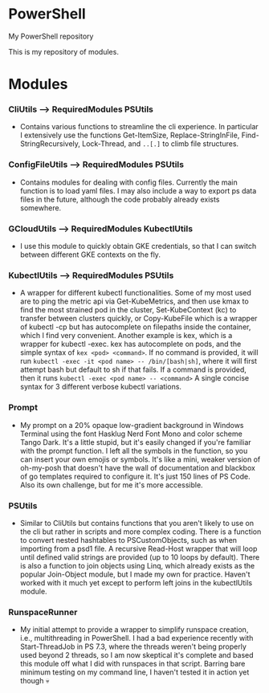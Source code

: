 # PowerShell
My PowerShell repository

This is my repository of modules.

# Modules

### CliUtils --> RequiredModules PSUtils

* Contains various functions to streamline the cli experience. In particular I extensively use the functions Get-ItemSize, Replace-StringInFile, Find-StringRecursively, Lock-Thread, and `..[.]` to climb file structures.

### ConfigFileUtils --> RequiredModules PSUtils

* Contains modules for dealing with config files. Currently the main function is to load yaml files. I may also include a way to export ps data files in the future, although the code probably already exists somewhere.

### GCloudUtils --> RequiredModules KubectlUtils

* I use this module to quickly obtain GKE credentials, so that I can switch between different GKE contexts on the fly.

### KubectlUtils --> RequiredModules PSUtils

* A wrapper for different kubectl functionalities. Some of my most used are to ping the metric api via Get-KubeMetrics, and then use kmax to find the most strained pod in the cluster, Set-KubeContext (kc) to transfer between clusters quickly, or Copy-KubeFile which is a wrapper of kubectl -cp but has autocomplete on filepaths inside the container, which I find very convenient. Another example is kex, which is a wrapper for kubectl -exec. kex has autocomplete on pods, and the simple syntax of `kex <pod> <command>`. If no command is provided, it will run `kubectl -exec -it <pod name> -- /bin/[bash|sh]`, where it will first attempt bash but default to sh if that fails. If a command is provided, then it runs `kubectl -exec <pod name> -- <command>` A single concise syntax for 3 different verbose kubectl variations.

### Prompt
* My prompt on a 20% opaque low-gradient background in Windows Terminal using the font Hasklug Nerd Font Mono and color scheme Tango Dark. It's a little stupid, but it's easily changed if you're familiar with the prompt function. I left all the symbols in the function, so you can insert your own emojis or symbols. It's like a mini, weaker version of oh-my-posh that doesn't have the wall of documentation and blackbox of go templates required to configure it. It's just 150 lines of PS Code. Also its own challenge, but for me it's more accessible.

### PSUtils
* Similar to CliUtils but contains functions that you aren't likely to use on the cli but rather in scripts and more complex coding. There is a function to convert nested hashtables to PSCustomObjects, such as when importing from a psd1 file. A recursive Read-Host wrapper that will loop until defined valid strings are provided (up to 10 loops by default). There is also a function to join objects using Linq, which already exists as the popular Join-Object module, but I made my own for practice. Haven't worked with it much yet except to perform left joins in the kubectlUtils module.

### RunspaceRunner

* My initial attempt to provide a wrapper to simplify runspace creation, i.e., multithreading in PowerShell. I had a bad experience recently with Start-ThreadJob in PS 7.3, where the threads weren't being properly used beyond 2 threads, so I am now skeptical it's complete and based this module off what I did with runspaces in that script. Barring bare minimum testing on my command line, I haven't tested it in action yet though 💀